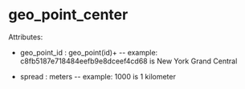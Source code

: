 # geo_point_center

Attributes:

* geo_point_id : geo_point(id)+ -- example: c8fb5187e718484eefb9e8dceef4cd68 is New York Grand Central

* spread : meters -- example: 1000 is 1 kilometer
